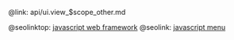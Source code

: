 @link: api/ui.view_$scope_other.md

@seolinktop: [javascript web framework](https://webix.com)
@seolink: [javascript menu](https://webix.com/widget/menu/)